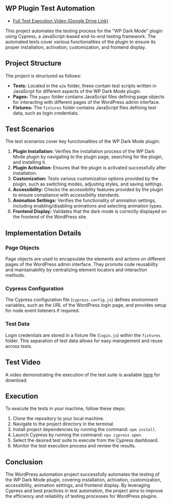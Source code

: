 
## WP Plugin Test Automation

 - [Full Test Execution Video (Google Drive Link)](https://drive.google.com/file/d/1h8dwqtVosLOpZWNSdlt-FEtOMsjDYX50/view?usp=sharing)
 
This project automates the testing process for the "WP Dark Mode" plugin using Cypress, a JavaScript-based end-to-end testing framework. The automated tests cover various functionalities of the plugin to ensure its proper installation, activation, customization, and frontend display.

## Project Structure

The project is structured as follows:

- **Tests:** Located in the `e2e` folder, these contain test scripts written in JavaScrpt for different aspects of the WP Dark Mode plugin.
- **Pages:** The `pages` folder contains JavaScript files defining page objects for interacting with different pages of the WordPress admin interface.
- **Fixtures:** The `fixtures` folder contains JavaScript files defining test data, such as login credentials.

## Test Scenarios

The test scenarios cover key functionalities of the WP Dark Mode plugin:

1. **Plugin Installation:** Verifies the installation process of the WP Dark Mode plugin by navigating to the plugin page, searching for the plugin, and installing it.
2. **Plugin Activation:** Ensures that the plugin is activated successfully after installation.
3. **Customization:** Tests various customization options provided by the plugin, such as switching modes, adjusting styles, and saving settings.
4. **Accessibility:** Checks the accessibility features provided by the plugin to ensure compliance with accessibility standards.
5. **Animation Settings:** Verifies the functionality of animation settings, including enabling/disabling animations and selecting animation types.
6. **Frontend Display:** Validates that the dark mode is correctly displayed on the frontend of the WordPress site.

## Implementation Details

### Page Objects

Page objects are used to encapsulate the elements and actions on different pages of the WordPress admin interface. They promote code reusability and maintainability by centralizing element locators and interaction methods.

### Cypress Configuration

The Cypress configuration file (`cypress.config.js`) defines environment variables, such as the URL of the WordPress login page, and provides setup for node event listeners if required.

### Test Data

Login credentials are stored in a fixture file (`login.js`) within the `fixtures` folder. This separation of test data allows for easy management and reuse across tests.

## Test Video

A video demonstrating the execution of the test suite is available [here](https://github.com/daiyanrafi/Automation-plugin-cypress/assets/33730802/1c536ce9-e9e6-4725-9ae3-c0892a02d647) for download. 

## Execution

To execute the tests in your machine, follow these steps:

1. Clone the repository to your local machine.
2. Navigate to the project directory in the terminal.
3. Install project dependencies by running the command: `npm install`.
4. Launch Cypress by running the command: `npx cypress open`.
5. Select the desired test suite to execute from the Cypress dashboard.
6. Monitor the test execution process and review the results.

## Conclusion

The WordPress automation project successfully automates the testing of the WP Dark Mode plugin, covering installation, activation, customization, accessibility, animation settings, and frontend display. By leveraging Cypress and best practices in test automation, the project aims to improve the efficiency and reliability of testing processes for WordPress plugins.
